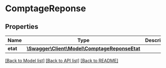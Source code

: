 # ComptageReponse

## Properties
Name | Type | Description | Notes
------------ | ------------- | ------------- | -------------
**etat** | [**\Swagger\Client\Model\ComptageReponseEtat**](ComptageReponseEtat.md) |  | [optional] 

[[Back to Model list]](../README.md#documentation-for-models) [[Back to API list]](../README.md#documentation-for-api-endpoints) [[Back to README]](../README.md)



